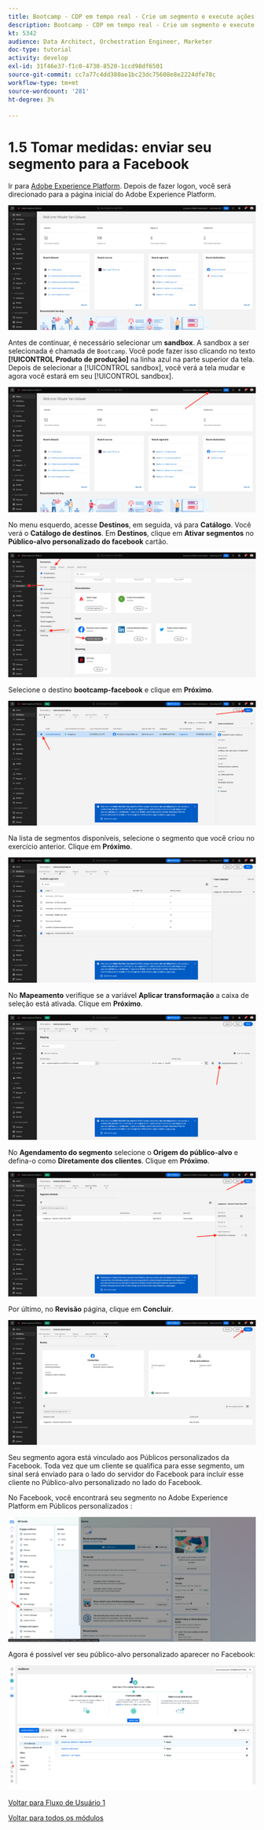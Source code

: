 ```yaml
---
title: Bootcamp - CDP em tempo real - Crie um segmento e execute ações - Envie seu segmento para DV360
description: Bootcamp - CDP em tempo real - Crie um segmento e execute ações - Envie seu segmento para DV360
kt: 5342
audience: Data Architect, Orchestration Engineer, Marketer
doc-type: tutorial
activity: develop
exl-id: 31f46e37-f1c0-4730-8520-1ccd98df6501
source-git-commit: cc7a77c4dd380ae1bc23dc75608e8e2224dfe78c
workflow-type: tm+mt
source-wordcount: '281'
ht-degree: 3%

---
```


# 1.5 Tomar medidas: enviar seu segmento para a Facebook

Ir para [Adobe Experience Platform](https://experience.adobe.com/platform). Depois de fazer logon, você será direcionado para a página inicial do Adobe Experience Platform.

![Assimilação de dados](./images/home.png)

Antes de continuar, é necessário selecionar um **sandbox**. A sandbox a ser selecionada é chamada de ``Bootcamp``. Você pode fazer isso clicando no texto **[!UICONTROL Produto de produção]** na linha azul na parte superior da tela. Depois de selecionar a [!UICONTROL sandbox], você verá a tela mudar e agora você estará em seu [!UICONTROL sandbox].

![Assimilação de dados](./images/sb1.png)

No menu esquerdo, acesse **Destinos**, em seguida, vá para **Catálogo**. Você verá o **Catálogo de destinos**. Em **Destinos**, clique em **Ativar segmentos** no **Público-alvo personalizado do facebook** cartão.

![RTCDP](./images/rtcdpgoogleseg.png)

Selecione o destino **bootcamp-facebook** e clique em **Próximo**.

![RTCDP](./images/rtcdpcreatedest2.png)

Na lista de segmentos disponíveis, selecione o segmento que você criou no exercício anterior. Clique em **Próximo**.

![RTCDP](./images/rtcdpcreatedest3.png)

No **Mapeamento** verifique se a variável **Aplicar transformação** a caixa de seleção está ativada. Clique em **Próximo**.

![RTCDP](./images/rtcdpcreatedest4a.png)

No **Agendamento do segmento** selecione o **Origem do público-alvo** e defina-o como **Diretamente dos clientes**. Clique em **Próximo**.

![RTCDP](./images/rtcdpcreatedest4.png)

Por último, no **Revisão** página, clique em **Concluir**.

![RTCDP](./images/rtcdpcreatedest5.png)

Seu segmento agora está vinculado aos Públicos personalizados da Facebook. Toda vez que um cliente se qualifica para esse segmento, um sinal será enviado para o lado do servidor do Facebook para incluir esse cliente no Público-alvo personalizado no lado do Facebook.

No Facebook, você encontrará seu segmento no Adobe Experience Platform em Públicos personalizados :

![RTCDP](./images/rtcdpcreatedest5b.png)

Agora é possível ver seu público-alvo personalizado aparecer no Facebook:

![RTCDP](./images/rtcdpcreatedest5a.png)

[Voltar para Fluxo de Usuário 1](./uc1.md)

[Voltar para todos os módulos](../../overview.md)
